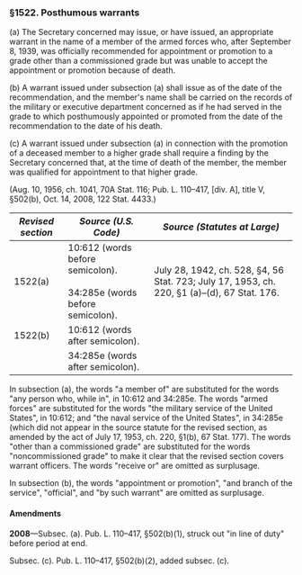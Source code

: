 ### §1522. Posthumous warrants ###

(a) The Secretary concerned may issue, or have issued, an appropriate warrant in the name of a member of the armed forces who, after September 8, 1939, was officially recommended for appointment or promotion to a grade other than a commissioned grade but was unable to accept the appointment or promotion because of death.

(b) A warrant issued under subsection (a) shall issue as of the date of the recommendation, and the member's name shall be carried on the records of the military or executive department concerned as if he had served in the grade to which posthumously appointed or promoted from the date of the recommendation to the date of his death.

(c) A warrant issued under subsection (a) in connection with the promotion of a deceased member to a higher grade shall require a finding by the Secretary concerned that, at the time of death of the member, the member was qualified for appointment to that higher grade.

(Aug. 10, 1956, ch. 1041, 70A Stat. 116; Pub. L. 110–417, [div. A], title V, §502(b), Oct. 14, 2008, 122 Stat. 4433.)

|*Revised section*|                           *Source (U.S. Code)*                            |                               *Source (Statutes at Large)*                                |
|-----------------|---------------------------------------------------------------------------|-------------------------------------------------------------------------------------------|
|     1522(a)     |10:612 (words before semicolon).<br/><br/>34:285e (words before semicolon).|July 28, 1942, ch. 528, §4, 56 Stat. 723; July 17, 1953, ch. 220, §1 (a)–(d), 67 Stat. 176.|
|     1522(b)     |                      10:612 (words after semicolon).                      |                                                                                           |
|                 |                     34:285e (words after semicolon).                      |                                                                                           |

In subsection (a), the words "a member of" are substituted for the words "any person who, while in", in 10:612 and 34:285e. The words "armed forces" are substituted for the words "the military service of the United States", in 10:612; and "the naval service of the United States", in 34:285e (which did not appear in the source statute for the revised section, as amended by the act of July 17, 1953, ch. 220, §1(b), 67 Stat. 177). The words "other than a commissioned grade" are substituted for the words "noncommissioned grade" to make it clear that the revised section covers warrant officers. The words "receive or" are omitted as surplusage.

In subsection (b), the words "appointment or promotion", "and branch of the service", "official", and "by such warrant" are omitted as surplusage.

#### Amendments ####

**2008**—Subsec. (a). Pub. L. 110–417, §502(b)(1), struck out "in line of duty" before period at end.

Subsec. (c). Pub. L. 110–417, §502(b)(2), added subsec. (c).